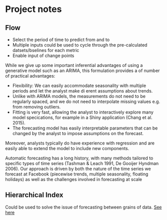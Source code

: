 # Project notes

## Flow

- Select the period of time to predict from and to
- Multiple inputs could be used to cycle through the pre-calculated datsets/bselines for each metric
- Enable input of change points

While we give up some important inferential advantages of  using  a  generative  model  such  as  an  ARIMA,  this  formulation provides a of
number of practical advantages:
- Flexibility:  We can easily accommodate seasonality with multiple periods and let the analyst make di erent assumptions about trends.
- Unlike with ARIMA models, the measurements do not need to be regularly spaced, and we do not need to interpolate missing values e.g. from
removing outliers.
- Fitting is very fast, allowing the analyst to interactively explore many model specications, for example in a Shiny application (Chang et
al. 2015).
- The forecasting model has easily interpretable parameters that can be changed by the analyst to impose assumptions on the forecast.

Moreover, analysts typically do have experience with regression and are easily able to extend the model to include new components.

Automatic forecasting has a long history, with many methods tailored to specific types of time series (Tashman & Leach 1991, De Gooijer
Hyndman 2006).  Our approach is driven  by  both  the  nature  of  the  time  series  we  forecast  at  Facebook  (piecewise  trends, multiple
seasonality, floating holidays) as well as the challenges involved in forecasting at scale


## Hierarchical Index

Could be used to solve the issue of forecasting between grains of data. [See here](https://chrisalbon.com/python/data_wrangling/pandas_hierarchical_data/)

